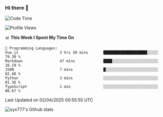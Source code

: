 ### Hi there 👋

<!--
**syx777/syx777** is a ✨ _special_ ✨ repository because its `README.md` (this file) appears on your GitHub profile.

Here are some ideas to get you started:

- 🔭 I’m currently working on ...
- 🌱 I’m currently learning ...
- 👯 I’m looking to collaborate on ...
- 🤔 I’m looking for help with ...
- 💬 Ask me about ...
- 📫 How to reach me: ...
- 😄 Pronouns: ...
- ⚡ Fun fact: ...
-->
<!--START_SECTION:waka-->
![Code Time](http://img.shields.io/badge/Code%20Time-334%20hrs%2028%20mins-blue)

![Profile Views](http://img.shields.io/badge/Profile%20Views-0-blue)

📊 **This Week I Spent My Time On** 

```text
💬 Programming Languages: 
Vue.js                   3 hrs 50 mins       ████████████████████░░░░░   79.30 % 
Markdown                 47 mins             ████░░░░░░░░░░░░░░░░░░░░░   16.19 % 
JSON                     7 mins              █░░░░░░░░░░░░░░░░░░░░░░░░   02.48 % 
Python                   3 mins              ░░░░░░░░░░░░░░░░░░░░░░░░░   01.36 % 
TypeScript               1 min               ░░░░░░░░░░░░░░░░░░░░░░░░░   00.67 % 
```


 Last Updated on 02/04/2025 00:55:55 UTC
<!--END_SECTION:waka-->

![syx777's Github stats](https://github-readme-stats-syx777.vercel.app/api?username=syx777&show_icons=true&count_private=true)
